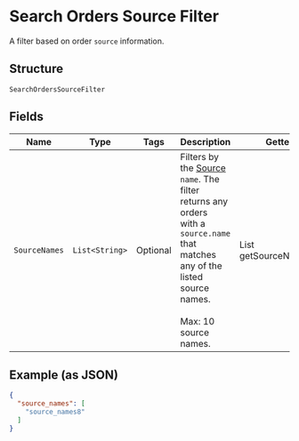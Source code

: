 
# Search Orders Source Filter

A filter based on order `source` information.

## Structure

`SearchOrdersSourceFilter`

## Fields

| Name | Type | Tags | Description | Getter |
|  --- | --- | --- | --- | --- |
| `SourceNames` | `List<String>` | Optional | Filters by the [Source](/doc/models/order-source.md) `name`. The filter returns any orders<br>with a `source.name` that matches any of the listed source names.<br><br>Max: 10 source names. | List<String> getSourceNames() |

## Example (as JSON)

```json
{
  "source_names": [
    "source_names8"
  ]
}
```

